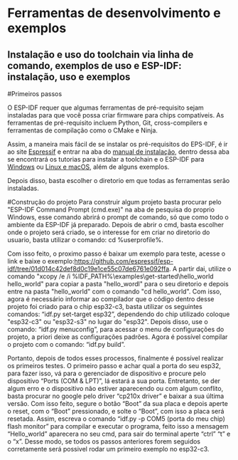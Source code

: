 # Ferramentas de desenvolvimento e exemplos
## Instalação e uso do toolchain via linha de comando, exemplos de uso e ESP-IDF: instalação, uso e exemplos

#Primeiros passos

O ESP-IDF requer que algumas ferramentas de pré-requisito sejam instaladas para que você possa criar firmware para chips compatíveis. As ferramentas de pré-requisito incluem Python, Git, cross-compilers e ferramentas de compilação como o CMake e Ninja. 

Assim, a maneira mais fácil de se instalar os pré-requisitos do EPS-IDF, é ir ao site [Espressif](https://docs.espressif.com/projects/esp-idf/en/latest/esp32/index.html) e entrar na aba do [manual de instalação](https://docs.espressif.com/projects/esp-idf/en/latest/esp32/get-started/index.html#manual-installation), dentro dessa aba se encontrará os tutorias para instalar a toolchain e o ESP-IDF para [Windows](https://docs.espressif.com/projects/esp-idf/en/latest/esp32/get-started/windows-setup.html) ou [Linux e macOS](https://docs.espressif.com/projects/esp-idf/en/latest/esp32/get-started/linux-macos-setup.html), além de alguns exemplos. 

Depois disso, basta escolher o diretorio em que todas as ferramentas serão instaladas.

#Construção do projeto
Para construir algum projeto basta procurar pelo "ESP-IDF Command Prompt (cmd.exe)" na aba de pesquisa do proprio Windows, esse comando abrirá o prompt de comando, só  que como todo o ambiente da ESP-IDF já preparado. Depois de abrir o cmd, basta escolher onde o projeto será criado, se o interesse for em criar no diretorio do usuario,   basta utilizar o comando: cd %userprofile%.
  
  Com isso feito, o proximo passo é baixar um exemplo para teste, acesse o link e baixe o exemplo:https://github.com/espressif/esp-idf/tree/01d014c42def8d0c19e1ce55c07de6761e092ffa. 
  A partir dai, utilize o comando "xcopy /e /i %IDF_PATH%\examples\get-started\hello_world hello_world" para copiar a pasta "hello_wordl" para o seu diretorio e depois entre na pasta "hello_world" com o comando "cd hello_world". Com isso, agora é necessário informar ao compilador que o código dentro desse projeto foi criado para o chip esp32-c3, basta utilizar os seguintes comandos: “idf.py set-target esp32”, dependendo do chip utilizado coloque "esp32-c3" ou "esp32-s3" no lugar do "esp32". Depois disso, use o comando: “idf.py menuconfig”, para acessar o menu de configurações do projeto, a priori deixe as configurações padrões. Agora é possível compilar o projeto com o comando: “idf.py build”.
  
  Portanto, depois de todos esses processos, finalmente é possível realizar os primeiros testes. O primeiro passo e achar qual a porta do seu esp32, para fazer isso, vá para o gerenciador de dispositivo e procure pelo dispositivo “Ports (COM & LPT)”, lá estará a sua porta. Entretanto, se der algum erro e o dispositivo não estiver aparecendo ou com algum conflito, basta procurar no google pelo driver “cp210x driver” e baixar a sua última versão. Com isso feito, segure o botão “Boot” da sua placa e depois aperte o reset, com o “Boot” pressionado, e solte o “Boot”, com isso a placa será resetada. Assim, escreva o comando “idf.py -p COM5 (porta do meu chip) flash monitor” para compilar e executar o programa, feito isso a mensagem “Hello_world” aparecera no seu cmd, para sair do terminal aperte “ctrl” “t” e o “x”. Desse modo, se todos os passos anteriores forem seguidos corretamente será possivel rodar um primeiro exemplo no esp32-c3.


